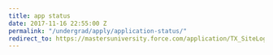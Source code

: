 ```yaml
---
title: app status
date: 2017-11-16 22:55:00 Z
permalink: "/undergrad/apply/application-status/"
redirect_to: https://mastersuniversity.force.com/application/TX_SiteLogin?startURL=%2Fapplication%2FTX_CommunitiesHome
---
```


